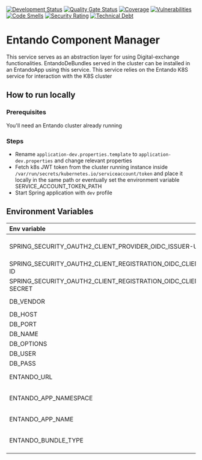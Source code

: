 [![Development Status](https://github.com/entando-k8s/entando-component-manager/actions/workflows/pr.yml/badge.svg)](https://github.com/entando-k8s/entando-component-manager/actions/workflows/pr.yml)
[![Quality Gate Status](https://sonarcloud.io/api/project_badges/measure?project=entando-k8s_entando-component-manager&metric=alert_status)](https://sonarcloud.io/dashboard?id=entando-k8s_entando-component-manager)
[![Coverage](https://sonarcloud.io/api/project_badges/measure?project=entando-k8s_entando-component-manager&metric=coverage)](https://entando-k8s.github.io/devops-results/entando-component-manager/master/jacoco/index.html)
[![Vulnerabilities](https://sonarcloud.io/api/project_badges/measure?project=entando-k8s_entando-component-manager&metric=vulnerabilities)](https://entando-k8s.github.io/devops-results/entando-component-manager/master/dependency-check-report.html)
[![Code Smells](https://sonarcloud.io/api/project_badges/measure?project=entando-k8s_entando-component-manager&metric=code_smells)](https://sonarcloud.io/dashboard?id=entando-k8s_entando-component-manager)
[![Security Rating](https://sonarcloud.io/api/project_badges/measure?project=entando-k8s_entando-component-manager&metric=security_rating)](https://sonarcloud.io/dashboard?id=entando-k8s_entando-component-manager)
[![Technical Debt](https://sonarcloud.io/api/project_badges/measure?project=entando-k8s_entando-component-manager&metric=sqale_index)](https://sonarcloud.io/dashboard?id=entando-k8s_entando-component-manager)

# Entando Component Manager
This service serves as an abstraction layer for using Digital-exchange functionalities.
EntandoDeBundles served in the cluster can be installed in an EntandoApp using this service. This service relies on the Entando K8S service for interaction with the K8S cluster

## How to run locally

### Prerequisites
You'll need an Entando cluster already running

### Steps

- Rename `application-dev.properties.template` to `application-dev.properties` and change relevant properties
- Fetch k8s JWT token from the cluster running instance inside `/var/run/secrets/kubernetes.io/serviceaccount/token` and place it locally in the same path or eventually set the environment variable SERVICE_ACCOUNT_TOKEN_PATH
- Start Spring application with `dev` profile

## Environment Variables
| Env variable                                                  | Description                                                                                                   |
| :---                                                          | :---                                                                                                          |
| SPRING_SECURITY_OAUTH2_CLIENT_PROVIDER_OIDC_ISSUER-URI        | The issuer of the token, e.g http://insecure-keycloak-cacms.apps.serv.run/auth/realms/entando                 |
| SPRING_SECURITY_OAUTH2_CLIENT_REGISTRATION_OIDC_CLIENT-ID     | The client id for the service                                                                                 |
| SPRING_SECURITY_OAUTH2_CLIENT_REGISTRATION_OIDC_CLIENT-SECRET | The client secret                                                                                             |
| DB_VENDOR                                                     | Which database will be used. Default `postgres`                                                               |
| DB_HOST                                                       | Database host. Default `localhost`                                                                            |
| DB_PORT                                                       | Database port. Default `5432`                                                                                 |
| DB_NAME                                                       | Database name. Default `digital_exchange`                                                                     |
| DB_OPTIONS                                                    | Database options. Default `useSSL=false`                                                                      |
| DB_USER                                                       | Database user. Default `admin`                                                                                |
| DB_PASS                                                       | Database password. Default `admin`                                                                            |
| ENTANDO_URL                                                   | The URL to access the Entando App instance.                                                                   |
| ENTANDO_APP_NAMESPACE                                         | The kubernetes namespace where the entando app is running. Default to `test-namespace`;                       |
| ENTANDO_APP_NAME                                              | The entando app name that this service is in. Defaults to `test-entando`.                                     |
| ENTANDO_BUNDLE_TYPE                                           | The bundle type that should be handled by this service. It can be `git` or `npm`. The default value is `git`. |

